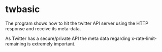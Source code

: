 # twbasic
The program shows how to hit the twitter API server using the HTTP response and receive its meta-data. 

As Twitter has a secure/private API the meta data regarding x-rate-limit-remaining is extremely
important. 
